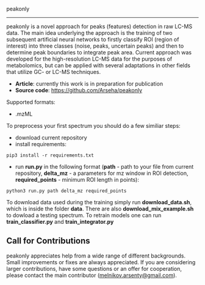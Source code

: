peakonly
________

peakonly is a novel approach for peaks (features) detection in raw LC-MS data. The main idea underlying the approach is the training of two subsequent artificial neural networks to firstly classify ROI (region of interest) into three classes (noise, peaks, uncertain peaks) and then to determine peak boundaries to integrate peak area. Current approach was developed for the high-resolution LC-MS data for the purposes of metabolomics, but can be applied with several adaptations in other fields that utilize GC- or LC-MS techniques.

- **Article**: currently this work is in preparation for publication
- **Source code**: https://github.com/Arseha/peakonly


Supported formats: 

- .mzML

To preprocess your first spectrum you should do a few similiar steps:

- download current repository
- install requirements: 
```
pip3 install -r requirements.txt
```
- run **run.py** in the following format (**path** - path to your file from current repository, **delta_mz** - a parameters for mz window in ROI detection, **required_points** - minimum ROI length in points):
```
python3 run.py path delta_mz required_points
```

To download data used during the training simply run **download_data.sh**, which is inside the folder **data**. There are also **download_mix_example.sh** to dowload a testing spectrum. 
To retrain models one can run **train_classifier.py** and **train_integrator.py**


Call for Contributions
----------------------

peakonly appreciates help from a wide range of different backgrounds.
Small improvements or fixes are always appreciated.
If you are considering larger contributions, have some questions or an offer for cooperation,
please contact the main contributor (melnikov.arsenty@gmail.com).



